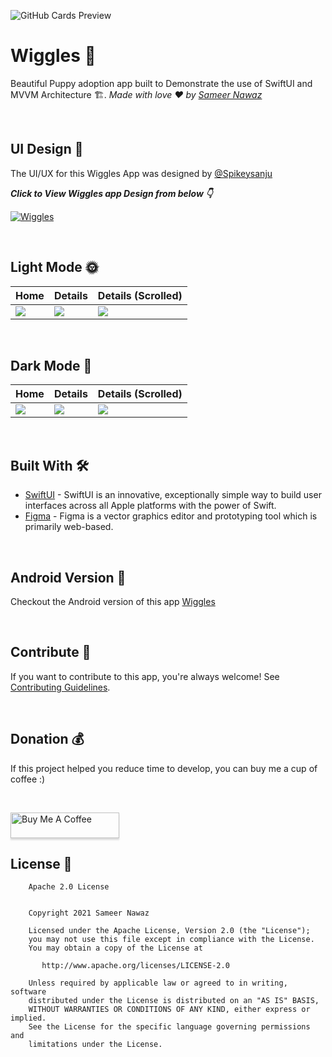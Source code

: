 ![GitHub Cards Preview](https://github.com/sameersyd/Wiggles-iOS/blob/main/art/cover_image.png?raw=true)

# Wiggles 🐶
Beautiful Puppy adoption app built to Demonstrate the use of SwiftUI and MVVM Architecture 🏗. *Made with love ❤️ by [Sameer Nawaz](https://github.com/sameersyd)*

<br />

## UI Design 🎨

The UI/UX for this Wiggles App was designed by <a href="https://github.com/Spikeysanju">@Spikeysanju</a>

***Click to View Wiggles app Design from below 👇***

[![Wiggles](https://img.shields.io/badge/Wiggles-FIGMA-black.svg?style=for-the-badge&logo=figma)](https://www.figma.com/file/OXtSFvmcIcecMkuqSi2RaT/Compose-Challenge-1?node-id=102%3A1)

<br />

## Light Mode 🌞
Home | Details | Details (Scrolled)
--- | --- | --- |
![](https://github.com/sameersyd/Wiggles-iOS/blob/main/art/home-screen.png) | ![](https://github.com/sameersyd/Wiggles-iOS/blob/main/art/details-screen.png) | ![](https://github.com/sameersyd/Wiggles-iOS/blob/main/art/details-screen-scrolled.png)

<br />

## Dark Mode 🌚
Home | Details | Details (Scrolled)
--- | --- | --- |
![](https://github.com/sameersyd/Wiggles-iOS/blob/main/art/home-screen-dark.png) | ![](https://github.com/sameersyd/Wiggles-iOS/blob/main/art/details-screen-dark.png) | ![](https://github.com/sameersyd/Wiggles-iOS/blob/main/art/details-screen-scrolled-dark.png)

<br />

## Built With 🛠
- [SwiftUI](https://developer.apple.com/documentation/swiftui/) - SwiftUI is an innovative, exceptionally simple way to build user interfaces across all Apple platforms with the power of Swift.
- [Figma](https://figma.com/) - Figma is a vector graphics editor and prototyping tool which is primarily web-based.

<br />

## Android Version 📱
Checkout the Android version of this app <a href="https://github.com/Spikeysanju/Wiggles">Wiggles</a>

<br />

## Contribute 🤝
If you want to contribute to this app, you're always welcome!
See [Contributing Guidelines](https://github.com/sameersyd/Wiggles-iOS/blob/main/CONTRIBUTION.md). 

<br />

## Donation 💰
If this project helped you reduce time to develop, you can buy me a cup of coffee :) 

<br />

<a href="https://www.buymeacoffee.com/sameersyd" target="_blank"><img src="https://www.buymeacoffee.com/assets/img/custom_images/orange_img.png" alt="Buy Me A Coffee" style="height: 41px !important;width: 174px !important;box-shadow: 0px 3px 2px 0px rgba(190, 190, 190, 0.5) !important;-webkit-box-shadow: 0px 3px 2px 0px rgba(190, 190, 190, 0.5) !important;" ></a>

## License 🔖
```
    Apache 2.0 License


    Copyright 2021 Sameer Nawaz

    Licensed under the Apache License, Version 2.0 (the "License");
    you may not use this file except in compliance with the License.
    You may obtain a copy of the License at

       http://www.apache.org/licenses/LICENSE-2.0

    Unless required by applicable law or agreed to in writing, software
    distributed under the License is distributed on an "AS IS" BASIS,
    WITHOUT WARRANTIES OR CONDITIONS OF ANY KIND, either express or implied.
    See the License for the specific language governing permissions and
    limitations under the License.

```
